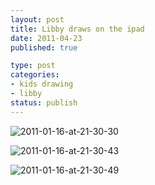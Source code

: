 ```yaml
--- 
layout: post
title: Libby draws on the ipad
date: 2011-04-23
published: true

type: post
categories: 
- kids drawing
- libby
status: publish
---
```


![2011-01-16-at-21-30-30](http://media.eick.us/2011/02/2011-01-16-at-21-30-30.jpg)

![2011-01-16-at-21-30-43](http://media.eick.us/2011/02/2011-01-16-at-21-30-43.jpg)

![2011-01-16-at-21-30-49](http://media.eick.us/2011/02/2011-01-16-at-21-30-49.jpg)

